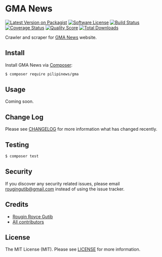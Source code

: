 # GMA News

[![Latest Version on Packagist][ico-version]][link-packagist]
[![Software License][ico-license]][link-license]
[![Build Status][ico-travis]][link-travis]
[![Coverage Status][ico-scrutinizer]][link-scrutinizer]
[![Quality Score][ico-code-quality]][link-code-quality]
[![Total Downloads][ico-downloads]][link-downloads]

Crawler and scraper for [GMA News](http://www.gmanetwork.com/news/) website.

## Install

Install GMA News via [Composer](https://getcomposer.org):

``` bash
$ composer require pilipinews/gma
```

## Usage

Coming soon.

## Change Log

Please see [CHANGELOG][link-changelog] for more information what has changed recently.

## Testing

``` bash
$ composer test
```

## Security

If you discover any security related issues, please email rougingutib@gmail.com instead of using the issue tracker.

## Credits

- [Rougin Royce Gutib][link-author]
- [All contributors][link-contributors]

## License

The MIT License (MIT). Please see [LICENSE][link-license] for more information.

[ico-version]: https://img.shields.io/packagist/v/pilipinews/gma.svg?style=flat-square
[ico-license]: https://img.shields.io/badge/license-MIT-brightgreen.svg?style=flat-square
[ico-travis]: https://img.shields.io/travis/pilipinews/gma/master.svg?style=flat-square
[ico-scrutinizer]: https://img.shields.io/scrutinizer/coverage/g/pilipinews/gma.svg?style=flat-square
[ico-code-quality]: https://img.shields.io/scrutinizer/g/pilipinews/gma.svg?style=flat-square
[ico-downloads]: https://img.shields.io/packagist/dt/pilipinews/gma.svg?style=flat-square

[link-author]: https://rougin.github.io
[link-changelog]: https://github.com/pilipinews/gma/blob/master/CHANGELOG.md
[link-code-quality]: https://scrutinizer-ci.com/g/pilipinews/gma
[link-contributors]: https://github.com/pilipinews/gma/contributors
[link-downloads]: https://packagist.org/packages/pilipinews/gma
[link-license]: https://github.com/pilipinews/gma/blob/master/LICENSE.md
[link-packagist]: https://packagist.org/packages/pilipinews/gma
[link-scrutinizer]: https://scrutinizer-ci.com/g/pilipinews/gma/code-structure
[link-travis]: https://travis-ci.org/pilipinews/gma